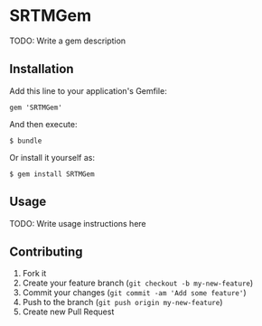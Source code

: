 # SRTMGem

TODO: Write a gem description

## Installation

Add this line to your application's Gemfile:

    gem 'SRTMGem'

And then execute:

    $ bundle

Or install it yourself as:

    $ gem install SRTMGem

## Usage

TODO: Write usage instructions here

## Contributing

1. Fork it
2. Create your feature branch (`git checkout -b my-new-feature`)
3. Commit your changes (`git commit -am 'Add some feature'`)
4. Push to the branch (`git push origin my-new-feature`)
5. Create new Pull Request
